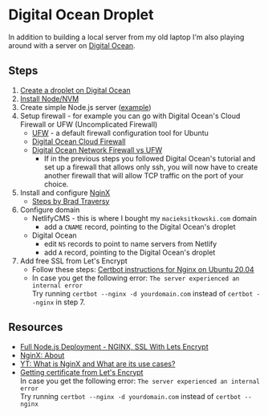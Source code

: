 # Digital Ocean Droplet

In addition to building a local server from my old laptop I'm also playing around with a server on [Digital Ocean](https://m.do.co/c/8fdbe4af94f1).

## Steps

1. [Create a droplet on Digital Ocean](https://docs.digitalocean.com/droplets/tutorials/recommended-setup/)
2. [Install Node/NVM](https://www.digitalocean.com/community/tutorials/how-to-install-node-js-on-ubuntu-20-04)
3. Create simple Node.js server ([example](https://gist.github.com/sitek94/df724d5040d349dee259e0eb0486e38e#file-server-js))
4. Setup firewall - for example you can go with Digital Ocean's Cloud Firewall or UFW (Uncomplicated Firewall)
   * [UFW](https://wiki.ubuntu.com/UncomplicatedFirewall) - a default firewall configuration tool for Ubuntu
   * [Digital Ocean Cloud Firewall](https://docs.digitalocean.com/products/networking/firewalls/)
   * [Digital Ocean Network Firewall vs UFW](https://www.digitalocean.com/community/questions/do-network-firewall-vs-ufw)
      * If in the previous steps you followed Digital Ocean's tutorial and set up a firewall that allows only ssh, you will now have to create another firewall that will allow TCP traffic on the port of your choice.
5. Install and configure [NginX](http://nginx.org/en/)
   * [Steps by Brad Traversy](https://gist.github.com/bradtraversy/cd90d1ed3c462fe3bddd11bf8953a896#8-install-nginx-and-configure)
6. Configure domain
   * NetlifyCMS - this is where I bought my `macieksitkowski.com` domain
      * add a `CNAME` record, pointing to the Digital Ocean's droplet
   * Digital Ocean
      * edit `NS` records to point to name servers from Netlify
      * add `A` record, pointing to the Digital Ocean's droplet
7. Add free SSL from Let's Encrypt
   * Follow these steps: [Certbot instructions for Nginx on Ubuntu 20.04](https://certbot.eff.org/lets-encrypt/ubuntufocal-nginx)
   * In case you get the following error: `The server experienced an internal error` \
  Try running `certbot --nginx -d yourdomain.com` instead of `certbot --nginx` in step 7.


## Resources

* [Full Node.js Deployment - NGINX, SSL With Lets Encrypt](https://www.youtube.com/watch?v=oykl1Ih9pMg)
* [NginX: About](http://nginx.org/en/)
* [YT: What is NginX and What are its use cases?](https://www.youtube.com/watch?v=WHv_t_yK-QM)
* [Getting certificate from Let's Encrypt](https://certbot.eff.org/lets-encrypt/ubuntufocal-nginx)\
  In case you get the following error: `The server experienced an internal error` \
  Try running `certbot --nginx -d yourdomain.com` instead of `certbot --nginx`
